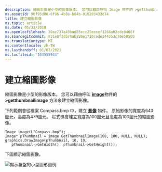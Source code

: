 ```yaml
---
description: 縮圖影像是小型的影像版本。 您可以藉由呼叫 Image 物件的 >getthumbnailimage 方法來建立縮圖影像。
ms.assetid: 96f95d00-6f96-4b8a-b84b-010203433d74
title: 建立縮圖影像
ms.topic: article
ms.date: 05/31/2018
ms.openlocfilehash: 30ac737a49bad85ecc25eeeef1266a02cdeb408f
ms.sourcegitcommit: 831e8f3db78ab820e1710cede244553c70e50500
ms.translationtype: MT
ms.contentlocale: zh-TW
ms.lasthandoff: 01/07/2021
ms.locfileid: "104555944"
---
```

# <a name="creating-thumbnail-images"></a>建立縮圖影像

縮圖影像是小型的影像版本。 您可以藉由呼叫 [**image**](/windows/desktop/api/gdiplusheaders/nl-gdiplusheaders-image)物件的 **>getthumbnailimage** 方法來建立縮圖影像。

下列範例會從檔案 Compass.bmp 中，建立 [**影像**](/windows/desktop/api/gdiplusheaders/nl-gdiplusheaders-image) 物件。 原始影像的寬度為640圖元，高度為479圖元。 程式碼會建立寬度為100圖元且高度為100圖元的縮圖影像。


```
Image image(L"Compass.bmp");
Image* pThumbnail = image.GetThumbnailImage(100, 100, NULL, NULL);
graphics.DrawImage(pThumbnail, 10, 10, 
   pThumbnail->GetWidth(), pThumbnail->GetHeight());
```



下圖顯示縮圖影像。

![顯示羅盤的小型圖形圖例](images/thumbnail1.png)

 

 



